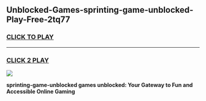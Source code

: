 
## Unblocked-Games-sprinting-game-unblocked-Play-Free-2tq77
<h3>
<a href="https://premium76.site?title=sprinting-game-unblocked&ref=18A1">CLICK TO PLAY</a></h3>
<hr>

<h3>
<a href="https://premium76.site?title=sprinting-game-unblocked&ref=18A1">CLICK 2 PLAY</a>
  
</h3>

<a href="https://premium76.site?title=sprinting-game-unblocked&ref=18A1"><img src="https://clearcache.store/games.png"></a>


**sprinting-game-unblocked games unblocked: Your Gateway to Fun and Accessible Online Gaming**
